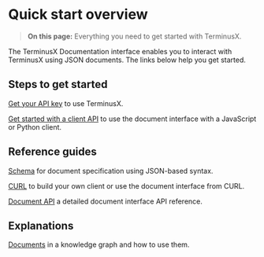 # Quick start overview

> **On this page:** Everything you need to get started with TerminusX.

The TerminusX Documentation interface enables you to interact with TerminusX using JSON documents. The links below help you get started.

## Steps to get started

[Get your API key](terminusx/get-your-api-key) to use TerminusX.

[Get started with a client API](terminusx/start-with-a-client) to use the document interface with a JavaScript or Python client. 

## Reference guides

[Schema](reference-guides/reference-schema) for document specification using JSON-based syntax.     

[CURL](reference-guides/reference-curl) to build your own client or use the document interface from CURL. 

[Document API](reference-guides/reference-document-interface) a detailed document interface API reference.

## Explanations

[Documents](concepts/concepts-documents) in a knowledge graph and how to use them.